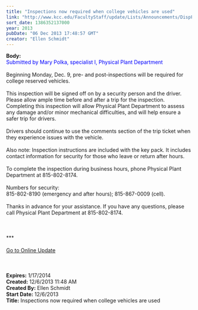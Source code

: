 ```yaml
---
title: "Inspections now required when college vehicles are used"
link: "http://www.kcc.edu/FacultyStaff/update/Lists/Announcements/DispForm.aspx?ID=1357"
sort_date: 1386352137000
year: 2013
pubDate: "06 Dec 2013 17:48:57 GMT"
creator: "Ellen Schmidt"
---
```


<div><b>Body:</b> <div class="ExternalClassDCB6AB4FCB784ACE9DB301AA807D3DC7">
<div><font color="#0000ff">Submitted by Mary Polka, specialist I, Physical Plant Department</font></div>
<div> </div>
<div>Beginning Monday, Dec. 9, pre- and post-inspections will be required for college reserved vehicles.</div>
<div><br />This inspection will be signed off on by a security person and the driver. Please allow ample time before and after a trip for the inspection.<br /></div>
<div>Completing this inspection will allow Physical Plant Department to assess any damage and/or minor mechanical difficulties, and will help ensure a safer trip for drivers.</div>
<div><br />Drivers should continue to use the comments section of the trip ticket when they experience issues with the vehicle. </div>
<div> </div>
<div>Also note: Inspection instructions are included with the key pack. It includes contact information for security for those who leave or return after hours. </div>
<div> </div>
<div>To complete the inspection during business hours, phone Physical Plant Department at 815-802-8174.</div>
<div> </div>
<div>Numbers for security:</div>
<div>815-802-8190 (emergency and after hours); 815-867-0009 (cell).</div>
<div> </div>
<div>Thanks in advance for your assistance. If you have any questions, please call Physical Plant Department at 815-802-8174.</div>
<div> </div>
<div> </div>
<div> </div>
<div>
<div>***</div>
<div> </div>
<div></div>
<div><a href="/FacultyStaff/update/Pages/dailyupdate.aspx">Go to Online Update</a></div>
<div></div><br /> </div>
<div> </div></div></div>
<div><b>Expires:</b> 1/17/2014</div>
<div><b>Created:</b> 12/6/2013 11:48 AM</div>
<div><b>Created By:</b> Ellen Schmidt</div>
<div><b>Start Date:</b> 12/6/2013</div>
<div><b>Title:</b> Inspections now required when college vehicles are used</div>
